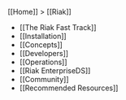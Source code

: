 [[Home]] > [[Riak]]

* [[The Riak Fast Track]]
* [[Installation]]
* [[Concepts]]
* [[Developers]]
* [[Operations]]
* [[Riak EnterpriseDS]] <!--[new: link to info, and link to help.basho.com for EDS wiki]-->
* [[Community]]
* [[Recommended Resources]]
